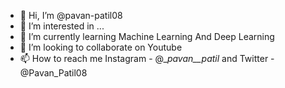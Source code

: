 - 👋 Hi, I’m @pavan-patil08
- 👀 I’m interested in ...
- 🌱 I’m currently learning Machine Learning And Deep Learning
- 💞️ I’m looking to collaborate on Youtube
- 📫 How to reach me Instagram - @__pavan__patil_ and Twitter - @Pavan_Patil08
